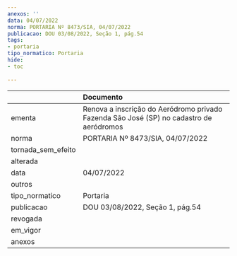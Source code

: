 ```yaml
---
anexos: ''
data: 04/07/2022
norma: PORTARIA Nº 8473/SIA, 04/07/2022
publicacao: DOU 03/08/2022, Seção 1, pág.54
tags:
- portaria
tipo_normatico: Portaria
hide: 
- toc 
 
---
```


|                    | Documento                                                                               |
|:-------------------|:----------------------------------------------------------------------------------------|
| ementa             | Renova a inscrição do Aeródromo privado Fazenda São José (SP) no cadastro de aeródromos |
| norma              | PORTARIA Nº 8473/SIA, 04/07/2022                                                        |
| tornada_sem_efeito |                                                                                         |
| alterada           |                                                                                         |
| data               | 04/07/2022                                                                              |
| outros             |                                                                                         |
| tipo_normatico     | Portaria                                                                                |
| publicacao         | DOU 03/08/2022, Seção 1, pág.54                                                         |
| revogada           |                                                                                         |
| em_vigor           |                                                                                         |
| anexos             |                                                                                         |